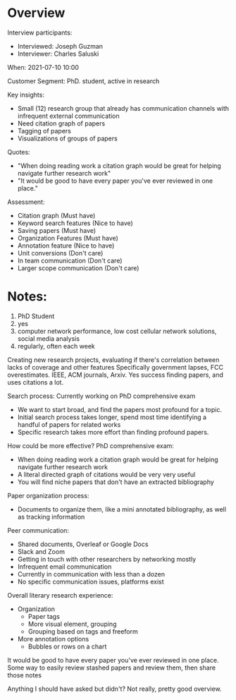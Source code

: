 # Overview
Interview participants:
- Interviewed: Joseph Guzman
- Interviewer: Charles Saluski

When:
2021-07-10 10:00

Customer Segment:
PhD. student, active in research

Key insights:
- Small (12) research group that already has communication channels with infrequent external communication
- Need citation graph of papers
- Tagging of papers
- Visualizations of groups of papers

Quotes:
- "When doing reading work a citation graph would be great for helping navigate further research work"
- "It would be good to have every paper you've ever reviewed in one place."

Assessment:
- Citation graph (Must have)
- Keyword search features (Nice to have)
- Saving papers (Must have)
- Organization Features (Must have)
- Annotation feature (Nice to have)
- Unit conversions (Don't care)
- In team communication (Don't care)
- Larger scope communication (Don't care)


# Notes:
1. PhD Student
2. yes
3. computer network performance, low cost cellular network solutions, social media analysis
4. regularly, often each week


Creating new research projects, evaluating if there's correlation between lacks of coverage and other features
Specifically government lapses, FCC overestimates.
IEEE, ACM journals, Arxiv.
Yes success finding papers, and uses citations a lot.

Search process:
Currently working on PhD comprehensive exam
- We want to start broad, and find the papers most profound for a topic.
- Initial search process takes longer, spend most time identifying a handful of papers for related works
- Specific research takes more effort than finding profound papers.

How could be more effective?
PhD comprehensive exam:
- When doing reading work a citation graph would be great for helping navigate further research work
- A literal directed graph of citations would be very very useful
- You will find niche papers that don't have an extracted bibliography

Paper organization process:
- Documents to organize them, like a mini annotated bibliography, as well as tracking information

Peer communication:
- Shared documents, Overleaf or Google Docs
- Slack and Zoom
- Getting in touch with other researchers by networking mostly
- Infrequent email communication
- Currently in communication with less than a dozen
- No specific communication issues, platforms exist

Overall literary research experience:
- Organization
    - Paper tags
    - More visual element, grouping
    - Grouping based on tags and freeform
- More annotation options
    - Bubbles or rows on a chart

It would be good to have every paper you've ever reviewed in one place.
Some way to easily review stashed papers and review them, then share those notes

Anything I should have asked but didn't?
Not really, pretty good overview.

